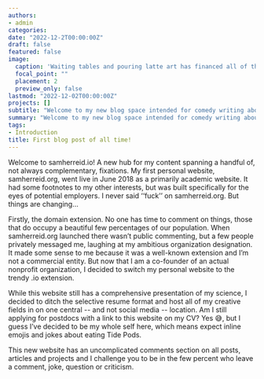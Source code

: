 ```yaml
---
authors:
- admin
categories:
date: "2022-12-2T00:00:00Z"
draft: false
featured: false
image:
  caption: 'Waiting tables and pouring latte art has financed all of the content on this website dated mid-2019 to today.'
  focal_point: ""
  placement: 2
  preview_only: false
lastmod: "2022-12-02T00:00:00Z"
projects: []
subtitle: "Welcome to my new blog space intended for comedy writing about running, science and music"
summary: "Welcome to my new blog space intended for comedy writing about running, science and music"
tags:
- Introduction
title: First blog post of all time!
---
```


Welcome to samherreid.io! A new hub for my content spanning a handful of, not always complementary, fixations. My first personal website, samherreid.org, went live in June 2018 as a primarily academic website. It had some footnotes to my other interests, but was built specifically for the eyes of potential employers. I never said ‘‘fuck’’ on samherreid.org. But things are changing...

Firstly, the domain extension. No one has time to comment on things, those that do occupy a beautiful few percentages of our population. When samherreid.org launched there wasn’t public commenting, but a few people privately messaged me, laughing at my ambitious organization designation. It made some sense to me because it was a well-known extension and I’m not a commercial entity. But now that I am a co-founder of an actual nonprofit organization, I decided to switch my personal website to the trendy .io extension.

While this website still has a comprehensive presentation of my science, I decided to ditch the selective resume format and host all of my creative fields in on one central -- and not social media -- location. Am I still applying for postdocs with a link to this website on my CV? Yes 😅, but I guess I’ve decided to be my whole self here, which means expect inline emojis and jokes about eating Tide Pods.

This new website has an uncomplicated comments section on all posts, articles and projects and I challenge you to be in the few percent who leave a comment, joke, question or criticism.

<script defer src="https://cdn.commento.io/js/commento.js"></script>
<div id="commento"></div>
